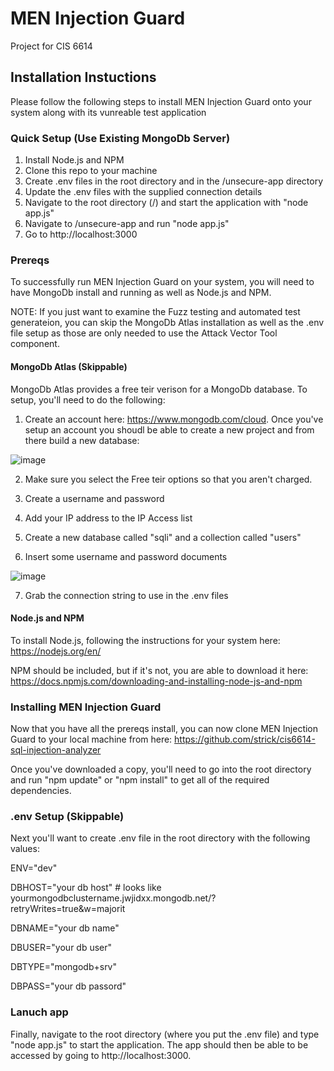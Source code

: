 # MEN Injection Guard
Project for CIS 6614
## Installation Instuctions
Please follow the following steps to install MEN Injection Guard onto your system along with its vunreable test application

### Quick Setup (Use Existing MongoDb Server)
1) Install Node.js and NPM
2) Clone this repo to your machine
3) Create .env files in the root directory and in the /unsecure-app directory
4) Update the .env files with the supplied connection details
5) Navigate to the root directory (/) and start the application with "node app.js"
6) Navigate to /unsecure-app and run "node app.js"
4) Go to http://localhost:3000

### Prereqs

To successfully run MEN Injection Guard on your system, you will need to have MongoDb install and running as well as Node.js and NPM.

NOTE:  If you just want to examine the Fuzz testing and automated test generateion, you can skip the MongoDb Atlas installation as well as the .env file setup as those are only needed to use the Attack Vector Tool component.

#### MongoDb Atlas  (Skippable)

MongoDb Atlas provides a free teir verison for a MongoDb database.  To setup, you'll need to do the following:

1) Create an account here:  https://www.mongodb.com/cloud.  Once you've setup an account you shoudl be able to create a new project and from there build a new database:

![image](https://user-images.githubusercontent.com/1486739/204689441-bf2c572c-2a10-4e7b-b66e-618c2d7cceac.png)

2) Make sure you select the Free teir options so that you aren't charged.

3) Create a username and password

4) Add your IP address to the IP Access list

5) Create a new database called "sqli" and a collection called "users"

6) Insert some username and password documents

![image](https://user-images.githubusercontent.com/1486739/204690671-499c20a1-3092-438e-b447-2716cc76ea4f.png)

7) Grab the connection string to use in the .env files

#### Node.js and NPM

To install Node.js, following the instructions for your system here:  https://nodejs.org/en/

NPM should be included, but if it's not, you are able to download it here:  https://docs.npmjs.com/downloading-and-installing-node-js-and-npm

### Installing MEN Injection Guard

Now that you have all the prereqs install, you can now clone MEN Injection Guard to your local machine from here:  https://github.com/strick/cis6614-sql-injection-analyzer

Once you've downloaded a copy, you'll need to go into the root directory and run "npm update" or "npm install" to get all of the required dependencies.

### .env Setup (Skippable)

Next you'll want to create .env file in the root directory with the following values:

ENV="dev"

DBHOST="your db host"  # looks like yourmongodbclustername.jwjidxx.mongodb.net/?retryWrites=true&w=majorit

DBNAME="your db name"

DBUSER="your db user"

DBTYPE="mongodb+srv"

DBPASS="your db passord"

### Lanuch app

Finally, navigate to the root directory (where you put the .env file) and type "node app.js" to start the application.   The app should then be able to be accessed by going to http://localhost:3000.
